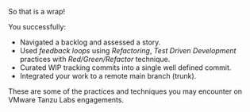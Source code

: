 So that is a wrap!

You successfully:

-   Navigated a backlog and assessed a story.
-   Used *feedback loops* using *Refactoring*,
    *Test Driven Development* practices with *Red/Green/Refactor*
    technique.
-   Curated WIP tracking commits into a single well defined commit.
-   Integrated your work to a remote main branch (trunk).

These are some of the practices and techniques you may encounter on
VMware Tanzu Labs engagements.
